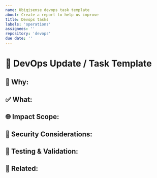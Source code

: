 ```yaml
---
name: Ubiqisense devops task template
about: Create a report to help us improve
title: Devops tasks
labels: 'operations'
assignees: ''
repository: 'devops'
due date: ''
---
```


# 🔧 DevOps Update / Task Template

## 🧐 Why:
<!--
What’s the motivation or context behind this change?
Is it to improve CI/CD, infrastructure reliability, observability, or automation?
Mention any related incident, ticket, or technical debt if applicable.
-->

## ✅ What:
<!--
Describe the actual change.
Examples:
- Modified a GitHub Action workflow
- Added a new monitoring alert
- Updated Terraform configuration
- Improved deployment script
-->

## 🌐 Impact Scope:
<!--
What systems/environments are affected?
Staging, Production, AWS, Kubernetes, GitHub Actions, etc.?
-->

## 🔐 Security Considerations:
<!--
Are there any security implications?
Do we need to update firewall rules, credentials, etc.?
-->

## 🧪 Testing & Validation:
<!--
How was this change tested?
Was it applied in a non-prod environment first?
-->

## 📎 Related:
<!--
Link to related issues, pull requests, documentation, tickets, etc.
-->


